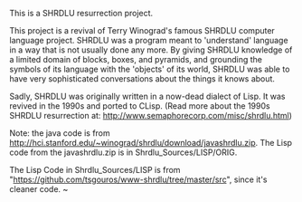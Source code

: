 This is a SHRDLU resurrection project.

This project is a revival of Terry Winograd's famous SHRDLU computer
language project.  SHRDLU was a program meant to 'understand' language
in a way that is not usually done any more.  By giving SHRDLU
knowledge of a limited domain of blocks, boxes, and pyramids, and
grounding the symbols of its language with the 'objects' of its world,
SHRDLU was able to have very sophisticated conversations about the
things it knows about.

Sadly, SHRDLU was originally written in a now-dead dialect of Lisp.
It was revived in the 1990s and ported to CLisp.  (Read more about the
1990s SHRDLU resurrection at: http://www.semaphorecorp.com/misc/shrdlu.html)


Note: the java code is from http://hci.stanford.edu/~winograd/shrdlu/download/javashrdlu.zip.
The Lisp code from the javashrdlu.zip is in Shrdlu_Sources/LISP/ORIG.


The Lisp Code in  Shrdlu_Sources/LISP  is from "https://github.com/tsgouros/www-shrdlu/tree/master/src", since it's cleaner code.
~

